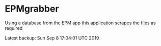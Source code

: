 # EPMgrabber
Using a database from the EPM app this application scrapes the files as required


Latest backup: Sun Sep 8 17:04:01 UTC 2019
